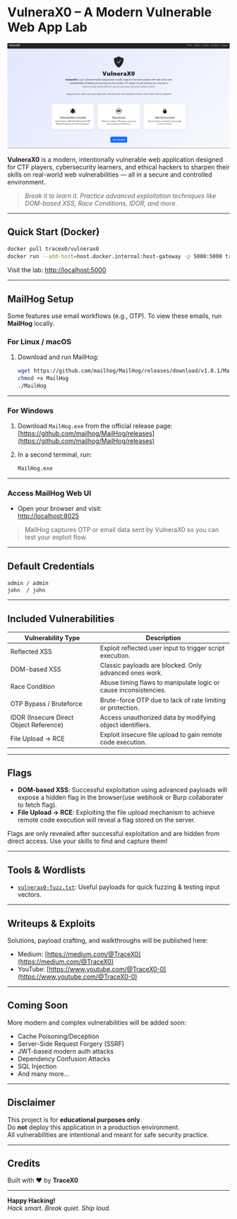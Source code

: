 # VulneraX0 – A Modern Vulnerable Web App Lab

![VulneraX0 UI Screenshot](./assets/vulnerax0-screenshot.jpg)

**VulneraX0** is a modern, intentionally vulnerable web application designed for CTF players, cybersecurity learners, and ethical hackers to sharpen their skills on real-world web vulnerabilities — all in a secure and controlled environment.

> *Break it to learn it. Practice advanced exploitation techniques like DOM-based XSS, Race Conditions, IDOR, and more.*


---

## Quick Start (Docker)

```bash
docker pull tracex0/vulnerax0
docker run --add-host=host.docker.internal:host-gateway -p 5000:5000 tracex0/vulnerax0
```

Visit the lab: [http://localhost:5000](http://localhost:5000)

---

## MailHog Setup 

Some features use email workflows (e.g., OTP). To view these emails, run **MailHog** locally.

### For **Linux / macOS**

1. Download and run MailHog:

   ```bash
   wget https://github.com/mailhog/MailHog/releases/download/v1.0.1/MailHog_linux_amd64 -O MailHog
   chmod +x MailHog
   ./MailHog
   ```

---

### For **Windows**

1. Download `MailHog.exe` from the official release page:  
   [https://github.com/mailhog/MailHog/releases](https://github.com/mailhog/MailHog/releases)

2. In a second terminal, run:

   ```bash
   MailHog.exe
   ```

---

### Access MailHog Web UI

- Open your browser and visit:  
  [http://localhost:8025](http://localhost:8025)

> MailHog captures OTP or email data sent by VulneraX0 so you can test your exploit flow.

---

## Default Credentials

```
admin / admin  
john  / john
```

---

## Included Vulnerabilities

|    Vulnerability Type                   |     Description                                                                |
| --------------------------------------- | ------------------------------------------------------------------------------ |
| Reflected XSS                           | Exploit reflected user input to trigger script execution.                      |
| DOM-based XSS                           | Classic payloads are blocked. Only advanced ones work.                         |
| Race Condition                          | Abuse timing flaws to manipulate logic or cause inconsistencies.               |
| OTP Bypass / Bruteforce                 | Brute-force OTP due to lack of rate limiting or protection.                    |
| IDOR (Insecure Direct Object Reference) | Access unauthorized data by modifying object identifiers.                      |
| File Upload → RCE                       | Exploit insecure file upload to gain remote code execution.                    |

---

## Flags

- **DOM-based XSS**: Successful exploitation using advanced payloads will expose a hidden flag in the browser(use webhook or Burp collaborater to fetch flag).
- **File Upload → RCE**: Exploiting the file upload mechanism to achieve remote code execution will reveal a flag stored on the server.

Flags are only revealed after successful exploitation and are hidden from direct access. Use your skills to find and capture them!

---

## Tools & Wordlists

- [`vulnerax0-fuzz.txt`](./vulnerax0-fuzz.txt): Useful payloads for quick fuzzing & testing input vectors.

---

## Writeups & Exploits

Solutions, payload crafting, and walkthroughs will be published here:

- Medium: [https://medium.com/@TraceX0](https://medium.com/@TraceX0)  
- YouTube: [https://www.youtube.com/@TraceX0-0](https://www.youtube.com/@TraceX0-0)

---

## Coming Soon

More modern and complex vulnerabilities will be added soon:

- Cache Poisoning/Deception
- Server-Side Request Forgery (SSRF)
- JWT-based modern auth attacks
- Dependency Confusion Attacks
- SQL Injection
- And many more…

---

## Disclaimer

This project is for **educational purposes only**.  
Do **not** deploy this application in a production environment.  
All vulnerabilities are intentional and meant for safe security practice.

---

## Credits

Built with ❤️ by **TraceX0**  

---

**Happy Hacking!**  
*Hack smart. Break quiet. Ship loud.*
